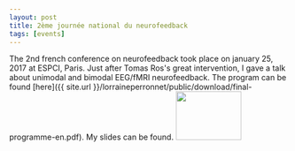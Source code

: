 ```yaml
---
layout: post
title: 2ème journée national du neurofeedback
tags: [events]
---
```


The 2nd french conference on neurofeedback took place on january 25, 2017 at ESPCI, Paris. Just after Tomas Ros's great intervention, I gave a talk about unimodal and bimodal EEG/fMRI neurofeedback. The program can be found [here]({{ site.url }}/lorraineperronnet/public/download/final-programme-en.pdf). My slides can be found. 
<a href='http://www.authorstream.com/Presentation/low551794-3105436-final-10-next-25janvier2017-short/'><img id='imgThumbnail' src='http://c.asstatic.com/images/3105436_636277624337141242-118_88.jpg' alt='' width='118' height='88' border='0' /></a>
